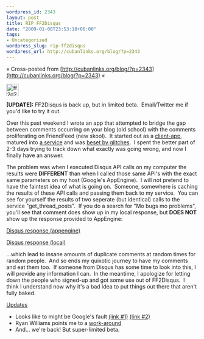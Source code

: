 ```yaml
--- 
wordpress_id: 2343
layout: post
title: RIP FF2Disqus
date: "2009-01-08T23:53:18+00:00"
tags: 
- Uncategorized
wordpress_slug: rip-ff2disqus
wordpress_url: http://cubanlinks.org/blog/?p=2343
---
```

&raquo; Cross-posted from [http://cubanlinks.org/blog/?p=2343](http://cubanlinks.org/blog/?p=2343) &laquo;

<img class="alignnone size-full wp-image-2344" title="ff2d2" src="http://cubanlinks.org/blog/wp-content/uploads/2009/01/ff2d2.png" alt="ff2d2" width="32" height="32" />

<strong>[UPDATE]:</strong> FF2Disqus is back up, but in limited beta.  Email/Twitter me if you'd like to try it out.

Over this past weekend I wrote an app that attempted to bridge the gap between comments occurring on your blog (old school) with the comments proliferating on FriendFeed (new skool).  It started out as a <a href="http://cubanlinks.org/blog/2009/01/04/friendfeeddisqus-comment-sync-v01/">client-app</a>, matured into <a href="http://cubanlinks.org/blog/2009/01/06/friendfeeddisqus-comment-sync-v02/">a service</a> and was <a href="http://friendfeed.com/e/6c9e7321-7e3d-5eee-eaac-eee569410616/Optimus-Prime-Feels-The-Energy-Crisis/">beset by glitches</a>.  I spent the better part of 2-3 days trying to track down what exactly was going wrong, and now I finally have an answer.

The problem was when I executed Disqus API calls on my computer the results were <strong>DIFFERENT</strong> than when I called those same API's with the exact same parameters on my host (Google's AppEngine).  I will not pretend to have the faintest idea of what is going on.  Someone, somewhere is caching the results of these API calls and passing them back to my service.  You can see for yourself the results of two seperate (but identical) calls to the service "get_thread_posts".  If you do a search for "Mo bugs mo problems", you'll see that comment does show up in my local response, but <strong>DOES NOT</strong> show up the response provided to AppEngine:

<a href="http://cubanlinks.org/blog/wp-content/uploads/2009/01/disqus_response_appengine.txt" target="_blank">Disqus response (appengine)</a>

<a href="http://cubanlinks.org/blog/wp-content/uploads/2009/01/disqus_response_local.txt" target="_blank">Disqus response (local)</a>

...which lead to insane amounts of duplicate comments at random times for random people.  And so ends my quixotic journey to have my comments and eat them too.  If someone from Disqus has some time to look into this, I will provide any information I can.  In the meantime, I apologize for letting down the people who signed-up and got some use out of FF2Disqus.  I think I understand now why it's a bad idea to put things out there that aren't fully baked.

<span style="text-decoration: underline;">Updates</span>
<ul>
	<li>Looks like to might be Google's fault <a href="http://groups.google.com/group/google-appengine/browse_thread/thread/dc539459dec9968c/10b849952966f28f?lnk=gst&amp;q=urlfetch+cache#10b849952966f28f">(link #1)</a> <a href="http://groups.google.com/group/google-appengine/browse_thread/thread/ae52ac9100d8f18c/e91fa4c69848d9a7?lnk=gst&amp;q=urlfetch+cache#e91fa4c69848d9a7">(link #2)</a></li>
	<li>Ryan Williams points me to a <a href="http://code.google.com/p/googleappengine/issues/detail?id=739&amp;can=1&amp;q=urlfetch&amp;colspec=ID%20Type%20Status%20Priority%20Stars%20Owner%20Summary%20Log%20Component#c5">work-around</a></li>
	<li>And... we're back! But super-limited beta.</li>
</ul>
